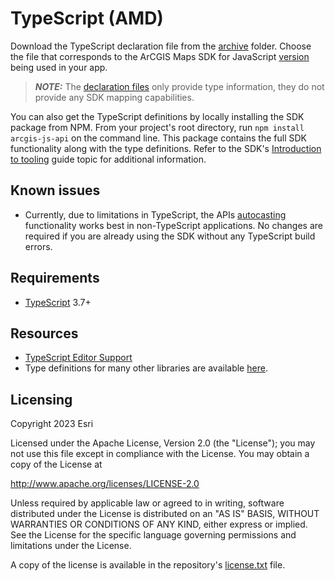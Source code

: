 # TypeScript (AMD)

Download the TypeScript declaration file from the [archive](./archive/) folder. Choose the file that corresponds to the ArCGIS Maps SDK for JavaScript [version](https://developers.arcgis.com/javascript/latest/install-and-set-up/#amd-modules-via-arcgis-cdn) being used in your app. 

> **_NOTE:_**  The [declaration files](https://www.typescriptlang.org/docs/handbook/2/type-declarations.html#dts-files) only provide type information, they do not provide any SDK mapping capabilities. 

You can also get the TypeScript definitions by locally installing the SDK package from NPM. From your project's root directory, run `npm install arcgis-js-api` on the command line. This package contains the full SDK functionality along with the type definitions. Refer to the SDK's [Introduction to tooling](https://developers.arcgis.com/javascript/latest/tooling-intro/) guide topic for additional information.

## Known issues

* Currently, due to limitations in TypeScript, the APIs [autocasting](https://developers.arcgis.com/javascript/latest/programming-patterns/#autocasting) functionality works best in non-TypeScript applications. No changes are required if you are already using the SDK without any TypeScript build errors.

## Requirements

* [TypeScript][2] 3.7+

## Resources

* [TypeScript Editor Support][3]
* Type definitions for many other libraries are available [here][4].

## Licensing
Copyright 2023 Esri

Licensed under the Apache License, Version 2.0 (the "License");
you may not use this file except in compliance with the License.
You may obtain a copy of the License at

   http://www.apache.org/licenses/LICENSE-2.0

Unless required by applicable law or agreed to in writing, software
distributed under the License is distributed on an "AS IS" BASIS,
WITHOUT WARRANTIES OR CONDITIONS OF ANY KIND, either express or implied.
See the License for the specific language governing permissions and
limitations under the License.

A copy of the license is available in the repository's [license.txt](https://github.com/Esri/jsapi-resources/blob/master/license.txt) file.

[1]: https://github.com/DefinitelyTyped/DefinitelyTyped/tree/master/types/arcgis-js-api
[2]: http://www.typescriptlang.org/
[3]: https://github.com/Microsoft/TypeScript/wiki/TypeScript-Editor-Support
[4]: https://github.com/DefinitelyTyped/DefinitelyTyped
